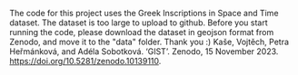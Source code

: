 The code for this project uses the Greek Inscriptions in Space and Time dataset. The dataset is too large to upload to github. Before you start running the code, please download the dataset in geojson format from Zenodo, and move it to the "data" folder. Thank you :)
Kaše, Vojtěch, Petra Heřmánková, and Adéla Sobotková. ‘GIST’. Zenodo, 15 November 2023. https://doi.org/10.5281/zenodo.10139110.
